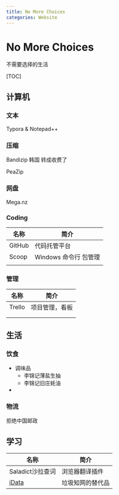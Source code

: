 ```yaml
---
title: No More Choices
categories: Website
---
```


# No More Choices

不需要选择的生活

[TOC]



## 计算机

### 文本

Typora & Notepad++

### 压缩

Bandizip 韩国 转成收费了

PeaZip

### 网盘

Mega.nz

### Coding

| 名称   | 简介                  |
| ------ | --------------------- |
| GitHub | 代码托管平台          |
| Scoop  | Windows 命令行 包管理 |
|        |                       |

### 管理

| 名称   | 简介           |
| ------ | -------------- |
| Trello | 项目管理，看板 |
|        |                |
|        |                |



## 生活

### 饮食

- 调味品
  - 李锦记薄盐生抽
  - 李锦记旧庄蚝油
- 

### 物流

拒绝中国邮政

## 学习

| 名称                            | 简介             |
| ------------------------------- | ---------------- |
| Saladict沙拉查词                | 浏览器翻译插件   |
| [iData](https://www.cn-ki.net/) | 垃圾知网的替代品 |



